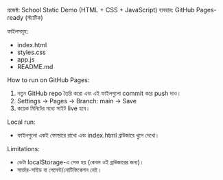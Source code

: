 প্রজেক্ট: School Static Demo (HTML + CSS + JavaScript)
ব্যবহার: GitHub Pages-ready (স্ট্যাটিক)

ফাইলসমূহ:
- index.html
- styles.css
- app.js
- README.md

How to run on GitHub Pages:
1. নতুন GitHub repo তৈরি করো এবং এই ফাইলগুলো commit করে push দাও।
2. Settings → Pages → Branch: main → Save
3. কয়েক মিনিটের মধ্যে সাইট live হবে।

Local run:
- ফাইলগুলো একই ফোল্ডারে রাখো এবং index.html ব্রাউজারে খুলে দেখো।

Limitations:
- ডেটা localStorage-এ সেভ হয় (কেবল ওই ব্রাউজারের জন্য)।
- সার্ভার-সাইড বা পেমেন্ট/নোটিফিকেশন নেই।
